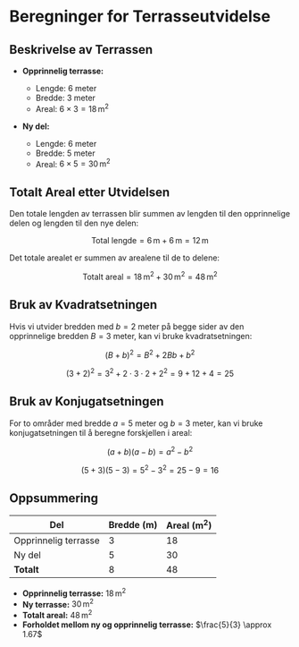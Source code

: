 # Beregninger for Terrasseutvidelse

## Beskrivelse av Terrassen

- **Opprinnelig terrasse:**
  - Lengde: 6 meter
  - Bredde: 3 meter
  - Areal: $6 \times 3 = 18 \, \text{m}^2$

- **Ny del:**
  - Lengde: 6 meter
  - Bredde: 5 meter
  - Areal: $6 \times 5 = 30 \, \text{m}^2$

## Totalt Areal etter Utvidelsen

Den totale lengden av terrassen blir summen av lengden til den opprinnelige delen og lengden til den nye delen:

$$
\text{Total lengde} = 6 \, \text{m} + 6 \, \text{m} = 12 \, \text{m}
$$

Det totale arealet er summen av arealene til de to delene:

$$
\text{Totalt areal} = 18 \, \text{m}^2 + 30 \, \text{m}^2 = 48 \, \text{m}^2
$$

## Bruk av Kvadratsetningen

Hvis vi utvider bredden med $b = 2$ meter på begge sider av den opprinnelige bredden $B = 3$ meter, kan vi bruke kvadratsetningen:

$$
(B + b)^2 = B^2 + 2Bb + b^2
$$

$$
(3 + 2)^2 = 3^2 + 2 \cdot 3 \cdot 2 + 2^2 = 9 + 12 + 4 = 25
$$

## Bruk av Konjugatsetningen

For to områder med bredde $a = 5$ meter og $b = 3$ meter, kan vi bruke konjugatsetningen til å beregne forskjellen i areal:

$$
(a + b)(a - b) = a^2 - b^2
$$

$$
(5 + 3)(5 - 3) = 5^2 - 3^2 = 25 - 9 = 16
$$

## Oppsummering

| Del                  | Bredde (m) | Areal (m$^2$) |
|----------------------|------------|---------------|
| Opprinnelig terrasse | 3          | 18            |
| Ny del               | 5          | 30            |
| **Totalt**           | 8          | 48            |

- **Opprinnelig terrasse:** $18 \, \text{m}^2$
- **Ny terrasse:** $30 \, \text{m}^2$
- **Totalt areal:** $48 \, \text{m}^2$
- **Forholdet mellom ny og opprinnelig terrasse:** $\frac{5}{3} \approx 1.67$